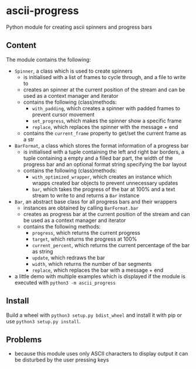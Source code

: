 # ascii-progress
Python module for creating ascii spinners and progress bars

## Content
The module contains the following:
 - `Spinner`, a class which is used to create spinners
   - is initialised with a list of frames to cycle through, and a file to write to
   - creates an spinner at the current position of the stream and can be used as a context manager and iterator
   - contains the following (class)methods:
     - `with_padding`, which creates a spinner with padded frames to prevent cursor movement
     - `set_progress`, which makes the spinner show a specific frame
     - `replace`, which replaces the spinner with the message + end
   - contains the `current_frame` property to get/set the current frame as a str
 - `BarFormat`, a class which stores the format information of a progress bar
   - is initialised with a tuple containing the left and right bar borders, a tuple containing a empty and a filled bar part, the width of the progress bar and an optional format string specifying the bar layout
   - contains the following (class)methods:
     - `with_optimized_wrapper`, which creates an instance which wrapps created bar objects to prevent unnecessary updates
     - `bar`, which takes the progress of the bar at 100% and a text stream to write to and returns a `Bar` instance
 - `Bar`, an abstract base class for all progress bars and their wrappers
    - instances are obtained by calling `BarFormat.bar`
    - creates as progress bar at the current position of the stream and can be used as a context manager and iterator
    - contains the following methods:
      - `progress`, which returns the current progress
      - `target`, which returns the progress at 100%
      - `current_percent`, which returns the current percentage of the bar as string
      - `update`, which redraws the bar
      - `width`, which returns the number of bar segments
      - `replace`, which replaces the bar with a message + end
  - a little demo with multiple examples which is displayed if the module is executed with `python3 -m ascii_progress`

## Install
Build a wheel with `python3 setup.py bdist_wheel` and install it with pip or use `python3 setup.py install`.

## Problems
 - because this module uses only ASCII characters to display output it can be disturbed by the user pressing keys